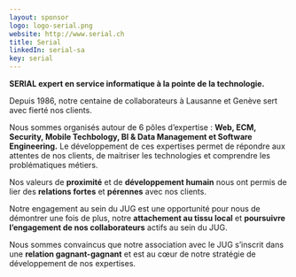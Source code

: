 ```yaml
---
layout: sponsor
logo: logo-serial.png
website: http://www.serial.ch
title: Serial
linkedIn: serial-sa
key: serial
---
```


**SERIAL expert en service informatique à la pointe de la technologie.**

Depuis 1986, notre centaine de collaborateurs à Lausanne et Genève sert avec fierté nos clients. 

Nous sommes organisés autour de 6 pôles d’expertise : **Web, ECM, Security, Mobile Techbology, BI & Data Management et Software Engineering.** Le développement de ces expertises permet de répondre aux attentes de nos clients, de maitriser les technologies et comprendre les problématiques métiers.

Nos valeurs de **proximité** et de **développement humain** nous ont permis de lier des **relations fortes** et **pérennes** avec nos clients.

Notre engagement au sein du JUG est une opportunité pour nous de démontrer une fois de plus, notre **attachement au tissu local** et **poursuivre l’engagement de nos collaborateurs** actifs au sein du JUG.

Nous sommes convaincus que notre association avec le JUG s’inscrit dans une **relation gagnant-gagnant** et est au cœur de notre stratégie de développement de nos expertises.